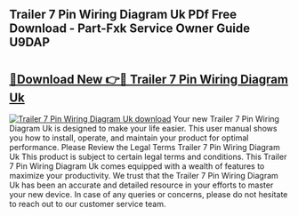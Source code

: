## Trailer 7 Pin Wiring Diagram Uk PDf Free Download - Part-Fxk Service Owner Guide U9DAP

# <h2><a href="http://dfjzkkf.blite.top/?on=Trailer+7+Pin+Wiring+Diagram+Uk">🔗Download New 👉🔴 Trailer 7 Pin Wiring Diagram Uk</a></h2>

[![Trailer 7 Pin Wiring Diagram Uk download](https://i.imgur.com/lujVjoI.png)](http://dfjzkkf.blite.top/?on=Trailer+7+Pin+Wiring+Diagram+Uk)
Your new Trailer 7 Pin Wiring Diagram Uk is designed to make your life easier. This user manual shows you how to install, operate, and maintain your product for optimal performance. Please Review the Legal Terms Trailer 7 Pin Wiring Diagram Uk This product is subject to certain legal terms and conditions. This Trailer 7 Pin Wiring Diagram Uk comes equipped with a wealth of features to maximize your productivity. We trust that the Trailer 7 Pin Wiring Diagram Uk has been an accurate and detailed resource in your efforts to master your new device. In case of any queries or concerns, please do not hesitate to reach out to our customer service team.
